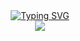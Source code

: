  <!-- dynamic typing effect 动态打字效果 -->
 <div align="center">
   <a href="https://blog.wsvaio.com/">
    <img src="https://readme-typing-svg.demolab.com?font=Fira+Code&pause=1000&width=435&lines=console.log(%22Hello%2C%20World%22);你就像天外来物一样求之不得！&center=true&size=27" alt="Typing SVG" />
  </a>
</div>

<!-- knock code pictures 一张gif -->
<div align="center">
 <img src="https://cdn.jsdelivr.net/gh/wsvaio/wsvaio/assets/yyds.gif" />
</div>
